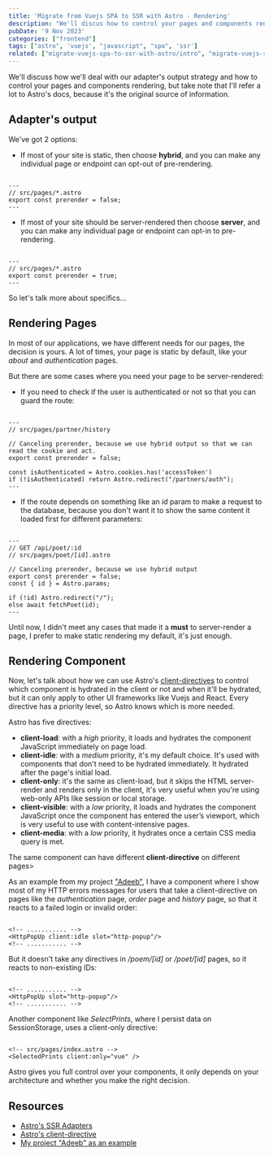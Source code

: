 ```yaml
---
title: 'Migrate from Vuejs SPA to SSR with Astro - Rendering'
description: "We'll discus how to control your pages and components rendering."
pubDate: '9 Nov 2023'
categories: ["frontend"]
tags: ["astro", 'vuejs', "javascript", "spa", 'ssr']
related: ["migrate-vuejs-spa-to-ssr-with-astro/intro", "migrate-vuejs-spa-to-ssr-with-astro/routing", "migrate-vuejs-spa-to-ssr-with-astro/state-mana"]
---
```


We'll discuss how we'll deal with our adapter's output strategy and how to control your pages and components rendering, but take note that I'll refer a lot to Astro's docs, because it's the original source of information.

## Adapter's output

We've got 2 options:

- If most of your site is static, then choose **hybrid**, and you can make any individual page or endpoint can opt-out of pre-rendering.

```astro

---
// src/pages/*.astro
export const prerender = false;
---
```
- If most of your site should be server-rendered then choose **server**, and you can make any individual page or endpoint can opt-in to pre-rendering.

```astro

---
// src/pages/*.astro
export const prerender = true;
---
```

So let's talk more about specifics...

## Rendering Pages
In most of our applications, we have different needs for our pages, the decision is yours. A lot of times, your page is static by default, like your *about* and *authentication* pages.

But there are some cases where you need your page to be server-rendered:

- If you need to check if the user is authenticated or not so that you can guard the route:

```astro

---
// src/pages/partner/history

// Canceling prerender, because we use hybrid output so that we can read the cookie and act.
export const prerender = false; 

const isAuthenticated = Astro.cookies.has('accessToken')
if (!isAuthenticated) return Astro.redirect("/partners/auth");
---
```
- If the route depends on something like an *id* param to make a request to the database, because you don't want it to show the same content it loaded first for different parameters:
```astro

---
// GET /api/poet/:id
// src/pages/poet/[id].astro

// Canceling prerender, because we use hybrid output 
export const prerender = false;
const { id } = Astro.params;

if (!id) Astro.redirect("/");
else await fetchPoet(id);
---
```

Until now, I didn't meet any cases that made it a **must** to server-render a page, I prefer to make static rendering my default, it's just enough.

## Rendering Component
Now, let's talk about how we can use Astro's [client-directives](https://docs.astro.build/en/reference/directives-reference/#client-directives "Astro's docs: client-directives") to control which component is hydrated in the client or not and when it'll be hydrated, but it can only apply to other UI frameworks like Vuejs and React. Every directive has a priority level, so Astro knows which is more needed.

Astro has five directives:
- **client-load**: with a *high* priority, it loads and hydrates the component JavaScript immediately on page load.
- **client-idle**: with a *medium* priority, it's my default choice. It's used with components that don't need to be hydrated immediately. It hydrated after the page's initial load.
- **client-only**: it's the same as client-load, but it skips the HTML server-render and renders only in the client, it's very useful when you're using web-only APIs like session or local storage.
- **client-visible**: with a *low* priority, it loads and hydrates the component JavaScript once the component has entered the user’s viewport, which is very useful to use with content-intensive pages.
- **client-media**: with a *low* priority, it hydrates once a certain CSS media query is met.

The same component can have different **client-directive** on different pages>

As an example from my project ["Adeeb"](https://github.com/M-Shrief/Adeeb_Astro_SSR 'Github repo'), I have a component where I show most of my HTTP errors messages for users that take a client-directive on pages like the *authentication* page, *order* page and *history* page, so that it reacts to a failed login or invalid order:
```astro

<!-- ........... -->
<HttpPopUp client:idle slot="http-popup"/>
<!-- ........... -->
```

But it doesn't take any directives in */poem/[id]* or */poet/[id]* pages, so it reacts to non-existing IDs:
```astro

<!-- ........... -->
<HttpPopUp slot="http-popup"/>
<!-- ........... -->
```

Another component like *SelectPrints*, where I persist data on SessionStorage, uses a client-only directive:
```astro

<!-- src/pages/index.astro -->
<SelectedPrints client:only="vue" />
```

Astro gives you full control over your components, it only depends on your architecture and whether you make the right decision.

## Resources

- [Astro's SSR Adapters](https://docs.astro.build/en/guides/server-side-rendering/ "Astro Documentation")
- [Astro's client-directive](https://docs.astro.build/en/reference/directives-reference/#client-directives "Astro Documentation")
- [My project "Adeeb" as an example](https://github.com/M-Shrief/Adeeb_Astro_SSR "Github repo")